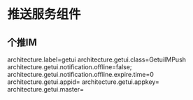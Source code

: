 # 推送服务组件

## 个推IM
architecture.label=getui
architecture.getui.class=GetuiIMPush
architecture.getui.notification.offline=false;
architecture.getui.notification.offline.expire.time=0
architecture.getui.appid=
architecture.getui.appkey=
architecture.getui.master=
